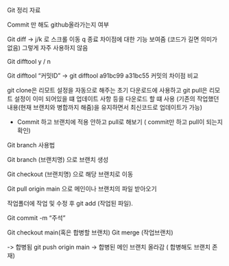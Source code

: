 Git 정리 자료

Commit 만 해도 github올라가는지 여부

Git diff -> j/k 로 스크롤 이동 q 종료
차이점에 대한 기능 보여줌 (코드가 길면 의미가 없음) 그렇게 자주 사용하지 않음

Git difftool
			y / n

Git difftool “커밋ID” -> git difftool a91bc99 a31bc55 커밋의 차이점 비교


git clone은 리모트 설정을 자동으로 해주는 초기 다운로드에 사용하고
git pull은 리모트 설정이 이미 되어있을 떄 업데이트 사항 등을 다운로드 할 떄 사용
 (기존의 작업했던 내용(현재 브랜치와 병합까지 해줌)을 유지하면서 최신코드로 업데이트가 가능)
- Commit 하고 브랜치에 적용 안하고 pull로 해보기 ( commit만 하고 pull이 되는지 확인)

Git branch 사용법

Git branch (브랜치명) 으로 브랜치 생성

Git checkout (브랜치명) 으로 해당 브랜치로 이동

Git pull origin main 으로 메인이나 브랜치의 파일 받아오기

작업폴더에 작업 및 수정 후 git add (작업된 파일).

Git commit -m “주석” 

Git checkout main(혹은 합병할 브랜치)
Git merge (작업브랜치) 

-> 합병됨 git push origin main -> 합병된 메인 브랜치 올라감 ( 합병해도 브랜치 존재)


